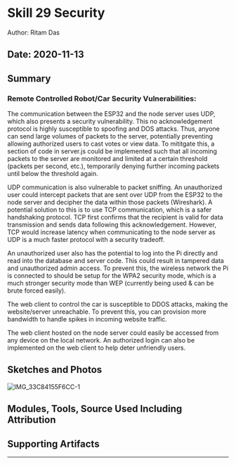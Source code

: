#  Skill 29 Security

Author: Ritam Das

Date: 2020-11-13
-----

## Summary
### Remote Controlled Robot/Car Security Vulnerabilities:

The communication between the ESP32 and the node server uses UDP, which also presents a security vulnerability. This no acknowledgement protocol is highly susceptible to spoofing and DOS attacks. Thus, anyone can send large volumes of packets to the server, potentially preventing allowing authorized users to cast votes or view data. To mititgate this, a section of code in server.js could be implemented such that all incoming packets to the server are monitored and limited at a certain threshold (packets per second, etc.), temporarily denying further incoming packets until below the threshold again.

UDP communication is also vulnerable to packet sniffing. An unauthorized user could intercept packets that are sent over UDP from the ESP32 to the node server and decipher the data within those packets (Wireshark). A potential solution to this is to use TCP communication, which is a safer handshaking protocol. TCP first confirms that the recipient is valid for data transmission and sends data following this acknowledgement. However, TCP would increase latency when communicating to the node server as UDP is a much faster protocol with a security tradeoff.

An unauthorized user also has the potential to log into the Pi directly and read into the database and server code. This could result in tampered data and unauthorized admin access. To prevent this, the wireless network the Pi is connected to should be setup for the WPA2 security mode, which is a much stronger security mode than WEP (currently being used & can be brute forced easily).

The web client to control the car is susceptible to DDOS attacks, making the website/server unreachable. To prevent this, you can provision more bandwidth  to handle spikes in incoming website traffic. 

The web client hosted on the node server could easily be accessed from any device on the local network. An authorized login can also be implemented on the web client to help deter unfriendly users.

## Sketches and Photos
![IMG_33C84155F6CC-1](https://user-images.githubusercontent.com/37518854/99200275-532ac900-2772-11eb-9107-163825d233c8.jpeg)


## Modules, Tools, Source Used Including Attribution


## Supporting Artifacts


-----
